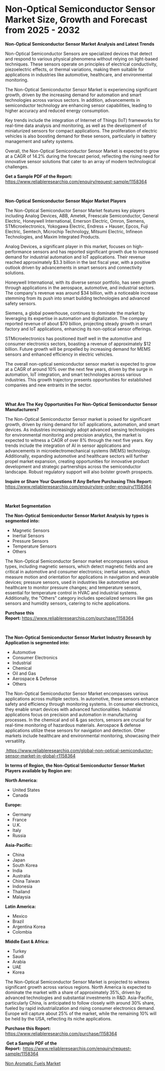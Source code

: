 <p><h1>Non-Optical Semiconductor Sensor Market Size, Growth and Forecast from 2025 - 2032</h1></p><p><strong>Non-Optical Semiconductor Sensor Market Analysis and Latest Trends</strong></p>
<p><p>Non-Optical Semiconductor Sensors are specialized devices that detect and respond to various physical phenomena without relying on light-based techniques. These sensors operate on principles of electrical conductivity, piezoelectric effects, or thermal variations, making them suitable for applications in industries like automotive, healthcare, and environmental monitoring. </p><p>The Non-Optical Semiconductor Sensor Market is experiencing significant growth, driven by the increasing demand for automation and smart technologies across various sectors. In addition, advancements in semiconductor technology are enhancing sensor capabilities, leading to higher accuracy and reduced energy consumption. </p><p>Key trends include the integration of Internet of Things (IoT) frameworks for real-time data analysis and monitoring, as well as the development of miniaturized sensors for compact applications. The proliferation of electric vehicles is also boosting demand for these sensors, particularly in battery management and safety systems. </p><p>Overall, the Non-Optical Semiconductor Sensor Market is expected to grow at a CAGR of 14.2% during the forecast period, reflecting the rising need for innovative sensor solutions that cater to an array of modern technological challenges.</p></p>
<p><strong>Get a Sample PDF of the Report:&nbsp;</strong> <a href="https://www.reliableresearchiq.com/enquiry/request-sample/1158364?utm_campaign=3174&utm_medium=2&utm_source=Github&utm_content=ia&utm_term=21032025&utm_id=non-optical-semiconductor-sensor">https://www.reliableresearchiq.com/enquiry/request-sample/1158364</a></p>
<p>&nbsp;</p>
<p><strong>Non-Optical Semiconductor Sensor Major Market Players</strong></p>
<p><p>The Non-Optical Semiconductor Sensor Market features key players including Analog Devices, ABB, Ametek, Freescale Semiconductor, General Electric, Honeywell International, Emerson Electric, Omron, Siemens, STMicroelectronics, Yokogawa Electric, Endress + Hauser, Epcos, Fuji Electric, Semtech, Microchip Technology, Mitsumi Electric, Infineon Technologies, and Maxim Integrated Products.</p><p>Analog Devices, a significant player in this market, focuses on high-performance sensors and has reported significant growth due to increased demand for industrial automation and IoT applications. Their revenue reached approximately $3.3 billion in the last fiscal year, with a positive outlook driven by advancements in smart sensors and connectivity solutions.</p><p>Honeywell International, with its diverse sensor portfolio, has seen growth through applications in the aerospace, automotive, and industrial sectors. The company's revenue was around $34 billion, with a noticeable increase stemming from its push into smart building technologies and advanced safety sensors.</p><p>Siemens, a global powerhouse, continues to dominate the market by leveraging its expertise in automation and digitalization. The company reported revenue of about $70 billion, projecting steady growth in smart factory and IoT applications, enhancing its non-optical sensor offerings.</p><p>STMicroelectronics has positioned itself well in the automotive and consumer electronics sectors, boasting a revenue of approximately $12 billion. Future growth will be propelled by increasing demand for MEMS sensors and enhanced efficiency in electric vehicles.</p><p>The overall non-optical semiconductor sensor market is expected to grow at a CAGR of around 10% over the next few years, driven by the surge in automation, IoT integration, and smart technologies across various industries. This growth trajectory presents opportunities for established companies and new entrants in the sector.</p></p>
<p>&nbsp;</p>
<p><strong>What Are The Key Opportunities For Non-Optical Semiconductor Sensor Manufacturers?</strong></p>
<p><p>The Non-Optical Semiconductor Sensor market is poised for significant growth, driven by rising demand for IoT applications, automation, and smart devices. As industries increasingly adopt advanced sensing technologies for environmental monitoring and precision analytics, the market is expected to witness a CAGR of over 8% through the next five years. Key trends include the integration of AI in sensor applications and advancements in microelectromechanical systems (MEMS) technology. Additionally, expanding automotive and healthcare sectors will further propel market expansion, creating opportunities for innovative product development and strategic partnerships across the semiconductor landscape. Robust regulatory support will also bolster growth prospects.</p></p>
<p><strong>Inquire or Share Your Questions If Any Before Purchasing This Report:</strong> <a href="https://www.reliableresearchiq.com/enquiry/pre-order-enquiry/1158364?utm_campaign=3174&utm_medium=2&utm_source=Github&utm_content=ia&utm_term=21032025&utm_id=non-optical-semiconductor-sensor">https://www.reliableresearchiq.com/enquiry/pre-order-enquiry/1158364</a></p>
<p>&nbsp;</p>
<p><strong>Market Segmentation</strong></p>
<p><strong>The Non-Optical Semiconductor Sensor Market Analysis by types is segmented into:</strong></p>
<p><ul><li>Magnetic Sensors</li><li>Inertial Sensors</li><li>Pressure Sensors</li><li>Temperature Sensors</li><li>Others</li></ul></p>
<p><p>The Non-Optical Semiconductor Sensor market encompasses various types, including magnetic sensors, which detect magnetic fields and are critical in automotive and consumer electronics; inertial sensors, which measure motion and orientation for applications in navigation and wearable devices; pressure sensors, used in industries like automotive and healthcare to monitor pressure changes; and temperature sensors, essential for temperature control in HVAC and industrial systems. Additionally, the "Others" category includes specialized sensors like gas sensors and humidity sensors, catering to niche applications.</p></p>
<p><strong>Purchase this Report:&nbsp;</strong><a href="https://www.reliableresearchiq.com/purchase/1158364?utm_campaign=3174&utm_medium=2&utm_source=Github&utm_content=ia&utm_term=21032025&utm_id=non-optical-semiconductor-sensor">https://www.reliableresearchiq.com/purchase/1158364</a></p>
<p>&nbsp;</p>
<p><strong>The Non-Optical Semiconductor Sensor Market Industry Research by Application is segmented into:</strong></p>
<p><ul><li>Automotive</li><li>Consumer Electronics</li><li>Industrial</li><li>Chemical</li><li>Oil and Gas</li><li>Aerospace & Defense</li><li>Others</li></ul></p>
<p><p>The Non-Optical Semiconductor Sensor Market encompasses various applications across multiple sectors. In automotive, these sensors enhance safety and efficiency through monitoring systems. In consumer electronics, they enable smart devices with advanced functionalities. Industrial applications focus on precision and automation in manufacturing processes. In the chemical and oil & gas sectors, sensors are crucial for real-time monitoring of hazardous materials. Aerospace & defense applications utilize these sensors for navigation and detection. Other markets include healthcare and environmental monitoring, showcasing their versatility.</p></p>
<p><a href="https://www.reliableresearchiq.com/global-non-optical-semiconductor-sensor-market-in-global-r1158364?utm_campaign=3174&utm_medium=2&utm_source=Github&utm_content=ia&utm_term=21032025&utm_id=non-optical-semiconductor-sensor">&nbsp;https://www.reliableresearchiq.com/global-non-optical-semiconductor-sensor-market-in-global-r1158364</a></p>
<p><strong>In terms of Region, the Non-Optical Semiconductor Sensor Market Players available by Region are:</strong></p>
<p>
    <p> <strong> North America: </strong>
        <ul>
            <li>United States</li>
            <li>Canada</li>
        </ul>
        </p> 
    <p> <strong> Europe: </strong>
        <ul>
            <li>Germany</li>
            <li>France</li>
            <li>U.K.</li>
            <li>Italy</li>
            <li>Russia</li>
        </ul>
        </p> 
    <p> <strong> Asia-Pacific: </strong>
        <ul>
            <li>China</li>
            <li>Japan</li>
            <li>South Korea</li>
            <li>India</li>
            <li>Australia</li>
            <li>China Taiwan</li>
            <li>Indonesia</li>
            <li>Thailand</li>
            <li>Malaysia</li>
        </ul>
        </p> 
    <p> <strong> Latin America: </strong>
        <ul>
            <li>Mexico</li>
            <li>Brazil</li>
            <li>Argentina Korea</li>
            <li>Colombia</li>
        </ul>
        </p> 
    <p> <strong> Middle East & Africa: </strong>
        <ul>
            <li>Turkey</li>
            <li>Saudi</li>
            <li>Arabia</li>
            <li>UAE</li>
            <li>Korea</li>
        </ul>
    </p>
    </p>
<p><p>The Non-Optical Semiconductor Sensor Market is projected to witness significant growth across various regions. North America is expected to dominate the market with a share of approximately 35%, driven by advanced technologies and substantial investments in R&D. Asia-Pacific, particularly China, is anticipated to follow closely with around 30% share, fueled by rapid industrialization and rising consumer electronics demand. Europe will capture about 25% of the market, while the remaining 10% will be held by the USA, reflecting its niche applications.</p></p>
<p><strong>Purchase this Report: </strong><a href="https://www.reliableresearchiq.com/purchase/1158364?utm_campaign=3174&utm_medium=2&utm_source=Github&utm_content=ia&utm_term=21032025&utm_id=non-optical-semiconductor-sensor">https://www.reliableresearchiq.com/purchase/1158364</a></p>
<p>&nbsp;<strong>Get a Sample PDF of the Report:&nbsp;&nbsp;</strong><a href="https://www.reliableresearchiq.com/enquiry/request-sample/1158364?utm_campaign=3174&utm_medium=2&utm_source=Github&utm_content=ia&utm_term=21032025&utm_id=non-optical-semiconductor-sensor">https://www.reliableresearchiq.com/enquiry/request-sample/1158364</a></p>
<p><strong></strong></p>
<p><p><a href="https://github.com/samesdufloiw/Market-Research-Report-List-1/blob/main/non-aromatic-fuels-market.md?utm_campaign=3174&utm_medium=2&utm_source=Github&utm_content=ia&utm_term=21032025&utm_id=non-optical-semiconductor-sensor">Non Aromatic Fuels Market</a></p></p>